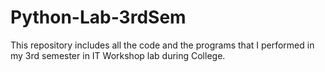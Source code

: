 # Python-Lab-3rdSem
This repository includes all the code and the programs that I performed in my 3rd semester in IT Workshop lab during College.
